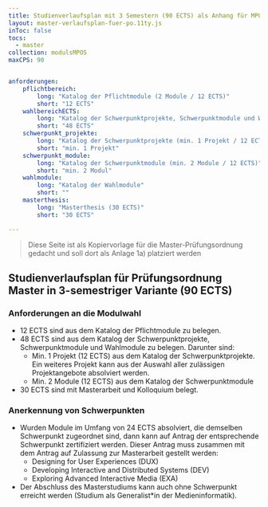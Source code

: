 ```yaml
---
title: Studienverlaufsplan mit 3 Semestern (90 ECTS) als Anhang für MPO5
layout: master-verlaufsplan-fuer-po.11ty.js
inToc: false
tocs:
  - master
collection: modulsMPO5
maxCPS: 90


anforderungen:
    pflichtbereich:
        long: "Katalog der Pflichtmodule (2 Module / 12 ECTS)"
        short: "12 ECTS"
    wahlbereichECTS: 
        long: "Katalog der Schwerpunktprojekte, Schwerpunktmodule und Wahlmodule (48 ECTS)"
        short: "48 ECTS"
    schwerpunkt_projekte:
        long: "Katalog der Schwerpunktprojekte (min. 1 Projekt / 12 ECTS)"
        short: "min. 1 Projekt"
    schwerpunkt_module:
        long: "Katalog der Schwerpunktmodule (min. 2 Module / 12 ECTS)"
        short: "min. 2 Modul"
    wahlmodule:
        long: "Katalog der Wahlmodule"
        short: ""
    masterthesis:
        long: "Masterthesis (30 ECTS)"
        short: "30 ECTS"

---
```


> Diese Seite ist als Kopiervorlage für die Master-Prüfungsordnung gedacht und soll dort als Anlage 1a) platziert werden

## Studienverlaufsplan für Prüfungsordnung Master in 3-semestriger Variante (90 ECTS)

### Anforderungen an die Modulwahl
* 12 ECTS sind aus dem Katalog der Pflichtmodule zu belegen.
* 48 ECTS sind aus dem Katalog der Schwerpunktprojekte, Schwerpunktmodule und Wahlmodule zu belegen. Darunter sind:
    * Min. 1 Projekt (12 ECTS) aus dem Katalog der Schwerpunktprojekte. Ein weiteres Projekt kann aus der Auswahl aller zulässigen Projektangebote absolviert werden.
    * Min. 2 Module (12 ECTS) aus dem Katalog der Schwerpunktmodule
* 30 ECTS sind mit Masterarbeit und Kolloquium belegt.

### Anerkennung von Schwerpunkten
* Wurden Module im Umfang von 24 ECTS absolviert, die demselben Schwerpunkt zugeordnet sind, dann kann auf Antrag der entsprechende Schwerpunkt zertifiziert werden. Dieser Antrag muss zusammen mit dem Antrag auf Zulassung zur Masterarbeit gestellt werden:
    * Designing for User Experiences (DUX)
    * Developing Interactive and Distributed Systems (DEV)
    * Exploring Advanced Interactive Media (EXA)
* Der Abschluss des Masterstudiums kann auch ohne Schwerpunkt erreicht werden (Studium als Generalist\*in der Medieninformatik).